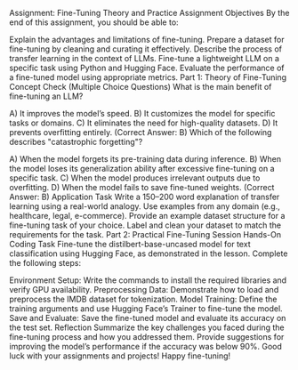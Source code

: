 Assignment: Fine-Tuning Theory and Practice
Assignment Objectives
By the end of this assignment, you should be able to:

Explain the advantages and limitations of fine-tuning.
Prepare a dataset for fine-tuning by cleaning and curating it effectively.
Describe the process of transfer learning in the context of LLMs.
Fine-tune a lightweight LLM on a specific task using Python and Hugging Face.
Evaluate the performance of a fine-tuned model using appropriate metrics.
Part 1: Theory of Fine-Tuning
Concept Check (Multiple Choice Questions)
What is the main benefit of fine-tuning an LLM?

A) It improves the model’s speed.
B) It customizes the model for specific tasks or domains.
C) It eliminates the need for high-quality datasets.
D) It prevents overfitting entirely.
(Correct Answer: B)
Which of the following describes "catastrophic forgetting"?

A) When the model forgets its pre-training data during inference.
B) When the model loses its generalization ability after excessive fine-tuning on a specific task.
C) When the model produces irrelevant outputs due to overfitting.
D) When the model fails to save fine-tuned weights.
(Correct Answer: B)
Application Task
Write a 150–200 word explanation of transfer learning using a real-world analogy. Use examples from any domain (e.g., healthcare, legal, e-commerce).
Provide an example dataset structure for a fine-tuning task of your choice. Label and clean your dataset to match the requirements for the task.
Part 2: Practical Fine-Tuning Session
Hands-On Coding Task
Fine-tune the distilbert-base-uncased model for text classification using Hugging Face, as demonstrated in the lesson. Complete the following steps:

Environment Setup: Write the commands to install the required libraries and verify GPU availability.
Preprocessing Data: Demonstrate how to load and preprocess the IMDB dataset for tokenization.
Model Training: Define the training arguments and use Hugging Face’s Trainer to fine-tune the model.
Save and Evaluate: Save the fine-tuned model and evaluate its accuracy on the test set.
Reflection
Summarize the key challenges you faced during the fine-tuning process and how you addressed them.
Provide suggestions for improving the model’s performance if the accuracy was below 90%.
Good luck with your assignments and projects! Happy fine-tuning!